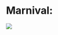 # Marnival:

<img src="https://img.shields.io/badge/HTML-8B0000 ?style=for-the-badge&logo=accenture&logocolor00CED1"/>
